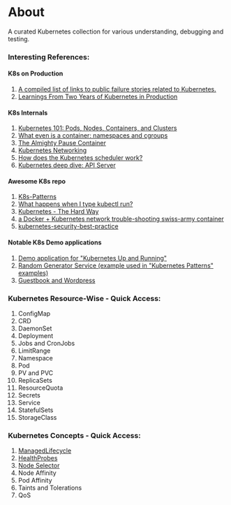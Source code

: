 # About

A curated Kubernetes collection for various understanding, debugging and testing.


### Interesting References:

#### K8s on Production
1. [A compiled list of links to public failure stories related to Kubernetes.](https://k8s.af/)
2. [Learnings From Two Years of Kubernetes in Production](https://lambda.blinkit.com/learnings-from-two-years-of-kubernetes-in-production-b0ec21aa2814)


#### K8s Internals
1. [Kubernetes 101: Pods, Nodes, Containers, and Clusters](https://medium.com/google-cloud/kubernetes-101-pods-nodes-containers-and-clusters-c1509e409e16)
2. [What even is a container: namespaces and cgroups](https://jvns.ca/blog/2016/10/10/what-even-is-a-container/)
3. [The Almighty Pause Container](https://www.ianlewis.org/en/almighty-pause-container)
4. [Kubernetes Networking](http://www.dasblinkenlichten.com/kubernetes-101-networking/)
5. [How does the Kubernetes scheduler work?](https://jvns.ca/blog/2017/07/27/how-does-the-kubernetes-scheduler-work/)
6. [Kubernetes deep dive: API Server](https://cloud.redhat.com/blog/kubernetes-deep-dive-api-server-part-1)

#### Awesome K8s repo
1. [K8s-Patterns](https://github.com/k8spatterns/examples)
2. [What happens when I type kubectl run?](https://github.com/jamiehannaford/what-happens-when-k8s)
3. [Kubernetes - The Hard Way](https://github.com/kelseyhightower/kubernetes-the-hard-way)
4. [a Docker + Kubernetes network trouble-shooting swiss-army container](https://github.com/nicolaka/netshoot)
5. [kubernetes-security-best-practice](https://github.com/freach/kubernetes-security-best-practice)

#### Notable K8s Demo applications
1. [Demo application for "Kubernetes Up and Running"](https://github.com/kubernetes-up-and-running/kuard)
2. [Random Generator Service (example used in "Kubernetes Patterns" examples)](https://github.com/k8spatterns/random-generator)
3. [Guestbook and Wordpress](https://github.com/kubernetes/examples)



### Kubernetes Resource-Wise - Quick Access:
1. ConfigMap
2. CRD
3. DaemonSet
4. Deployment
5. Jobs and CronJobs
6. LimitRange
7. Namespace
8. Pod
9. PV and PVC
10. ReplicaSets
11. ResourceQuota
12. Secrets
13. Service
14. StatefulSets
15. StorageClass


### Kubernetes Concepts - Quick Access:
1. [ManagedLifecycle](https://github.com/k8spatterns/examples/tree/main/foundational/ManagedLifecycle) 
2. [HealthProbes](https://github.com/k8spatterns/examples/tree/main/foundational/HealthProbe)
3. [Node Selector](https://github.com/k8spatterns/examples/tree/main/foundational/AutomatedPlacement)
4. Node Affinity
5. Pod Affinity 
6. Taints and Tolerations
7. QoS



